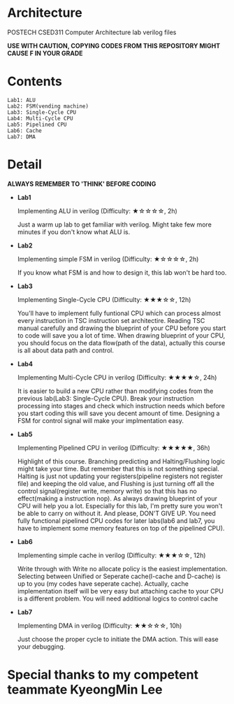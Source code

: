 # Architecture
POSTECH CSED311 Computer Architecture lab verilog files

**USE WITH CAUTION, COPYING CODES FROM THIS REPOSITORY MIGHT CAUSE F IN YOUR GRADE** 

# Contents
    Lab1: ALU
    Lab2: FSM(vending machine)
    Lab3: Single-Cycle CPU
    Lab4: Multi-Cycle CPU
    Lab5: Pipelined CPU
    Lab6: Cache
    Lab7: DMA
    
# Detail


**ALWAYS REMEMBER TO 'THINK' BEFORE CODING**


+ **Lab1**

    Implementing ALU in verilog (Difficulty: ★☆☆☆☆, 2h)
    
    Just a warm up lab to get familiar with verilog. Might take few more minutes if you don't know what ALU is.
    
    
+ **Lab2**

    Implementing simple FSM in verilog (Difficulty:  ★☆☆☆☆, 2h)
    
    If you know what FSM is and how to design it, this lab won't be hard too.
    
    
+ **Lab3**

    Implementing Single-Cycle CPU (Difficulty:  ★★★☆☆, 12h)
    
    You'll have to implement fully funtional CPU which can process almost every instruction in TSC instruction set architectire. 
    Reading TSC manual carefully and drawing the blueprint of your CPU before you start to code will save you a lot of time. 
    When drawing blueprint of your CPU, you should focus on the data flow(path of the data), actually this course is all about data path and control.


+ **Lab4**

    Implementing Multi-Cycle CPU in verilog (Difficulty:  ★★★★☆, 24h)
    
    It is easier to build a new CPU rather than modifying codes from the previous lab(Lab3: Single-Cycle CPU).
    Break your instruction processing into stages and check which instruction needs which before you start coding this will save you decent amount of time.
    Designing a FSM for control signal will make your implmentation easy.
    
+ **Lab5**

    Implementing Pipelined CPU in verilog (Difficulty:  ★★★★★, 36h)
    
    Highlight of this course. Branching predicting and Halting/Flushing logic might take your time. But remember that this is not something special.
    Halting is just not updating your registers(pipeline registers not register file) and keeping the old value, 
    and Flushing is just turning off all the control signal(register write, memory write) so that this has no effect(making a instruction nop).
    As always drawing blueprint of your CPU will help you a lot. Especially for this lab, I'm pretty sure you won't be able to carry on without it.
    And please, DON'T GIVE UP. You need fully functional pipelined CPU codes for later labs(lab6 and lab7, you have to implement some memory features on top of the pipelined CPU).
    
    
+ **Lab6**

    Implementing simple cache in verilog (Difficulty:  ★★★☆☆, 12h)
    
    Write through with Write no allocate policy is the easiest implementation. 
    Selecting between Unified or Seperate cache(I-cache and D-cache) is up to you (my codes have seperate cache).
    Actually, cache implementation itself will be very easy but attaching cache to your CPU is a different problem. 
    You will need additional logics to control cache
    
    
+ **Lab7**

    Implementing DMA in verilog (Difficulty:  ★★☆☆☆, 10h)
    
    Just choose the proper cycle to initiate the DMA action. This will ease your debugging.
    
    
# Special thanks to my competent teammate KyeongMin Lee  
    
